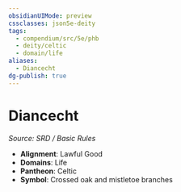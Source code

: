 ```yaml
---
obsidianUIMode: preview
cssclasses: json5e-deity
tags:
  - compendium/src/5e/phb
  - deity/celtic
  - domain/life
aliases:
  - Diancecht
dg-publish: true
---
```

# Diancecht
*Source: SRD / Basic Rules* 

- **Alignment**: Lawful Good
- **Domains**: Life
- **Pantheon**: Celtic
- **Symbol**: Crossed oak and mistletoe branches